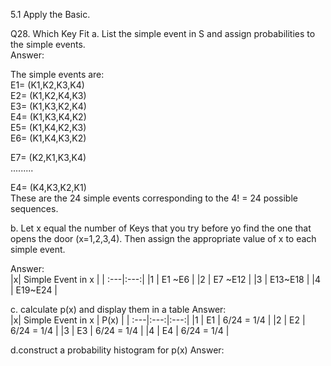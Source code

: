 5.1 Apply the Basic.

Q28. Which Key Fit 
a. List the simple event in S and assign probabilities to the simple events.  
Answer:  

The simple events are:  
E1= (K1,K2,K3,K4)  
E2= (K1,K2,K4,K3)  
E3= (K1,K3,K2,K4)  
E4= (K1,K3,K4,K2)  
E5= (K1,K4,K2,K3)  
E6= (K1,K4,K3,K2)      

E7= (K2,K1,K3,K4)  
.........  

E4= (K4,K3,K2,K1)  
These are the 24 simple events corresponding to the 4! = 24 possible sequences.  

b. Let x equal the number of Keys that you try before yo find the one that opens the door (x=1,2,3,4). Then assign the appropriate value of x to each simple event.

Answer:  
|x| Simple Event in x | 
| :---|:---:|
|1 |   E1 ~E6 | 
|2 |   E7 ~E12 | 
|3 |   E13~E18  | 
|4 |   E19~E24   |  

  
c. calculate p(x) and display them in a table 
Answer:  
|x| Simple Event in x | P(x) |
| :---|:---:|:---:|
|1 |  E1  |  6/24 = 1/4 |
|2 |  E2  |  6/24 = 1/4 |
|3 |  E3  |  6/24 = 1/4 |
|4 |  E4  |  6/24 = 1/4 |

d.construct a probability histogram for p(x)
Answer:  
